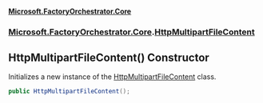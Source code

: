 #### [Microsoft.FactoryOrchestrator.Core](./Microsoft-FactoryOrchestrator-Core.md 'Microsoft.FactoryOrchestrator.Core')
### [Microsoft.FactoryOrchestrator.Core](./Microsoft-FactoryOrchestrator-Core.md 'Microsoft.FactoryOrchestrator.Core').[HttpMultipartFileContent](./Microsoft-FactoryOrchestrator-Core-HttpMultipartFileContent.md 'Microsoft.FactoryOrchestrator.Core.HttpMultipartFileContent')
## HttpMultipartFileContent() Constructor
Initializes a new instance of the [HttpMultipartFileContent](./Microsoft-FactoryOrchestrator-Core-HttpMultipartFileContent.md 'Microsoft.FactoryOrchestrator.Core.HttpMultipartFileContent') class.  
```csharp
public HttpMultipartFileContent();
```

